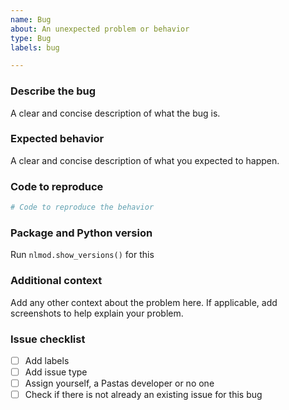 ```yaml
---
name: Bug
about: An unexpected problem or behavior
type: Bug
labels: bug

---
```


### Describe the bug
A clear and concise description of what the bug is.

### Expected behavior
A clear and concise description of what you expected to happen.

### Code to reproduce
```python
# Code to reproduce the behavior
```

### Package and Python version
Run `nlmod.show_versions()` for this

### Additional context
Add any other context about the problem here. If applicable, add screenshots to help explain your problem.

### Issue checklist
- [ ] Add labels
- [ ] Add issue type
- [ ] Assign yourself, a Pastas developer or no one
- [ ] Check if there is not already an existing issue for this bug